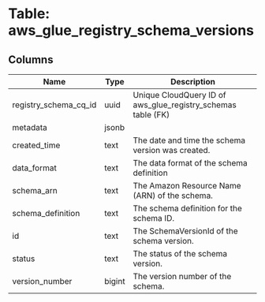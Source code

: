 
# Table: aws_glue_registry_schema_versions

## Columns
| Name        | Type           | Description  |
| ------------- | ------------- | -----  |
|registry_schema_cq_id|uuid|Unique CloudQuery ID of aws_glue_registry_schemas table (FK)|
|metadata|jsonb||
|created_time|text|The date and time the schema version was created.|
|data_format|text|The data format of the schema definition|
|schema_arn|text|The Amazon Resource Name (ARN) of the schema.|
|schema_definition|text|The schema definition for the schema ID.|
|id|text|The SchemaVersionId of the schema version.|
|status|text|The status of the schema version.|
|version_number|bigint|The version number of the schema.|
